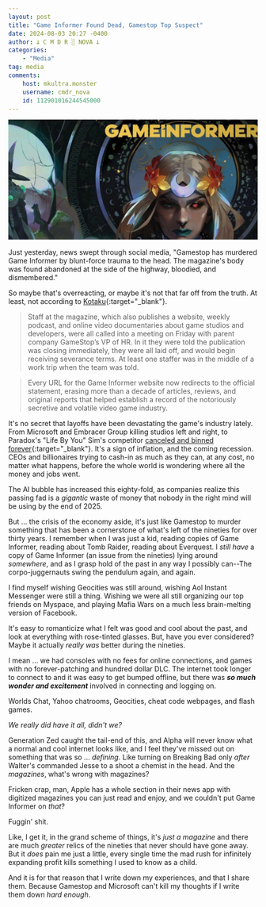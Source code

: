 ```yaml
---
layout: post
title: "Game Informer Found Dead, Gamestop Top Suspect"
date: 2024-08-03 20:27 -0400
author: 𐕣 C M D R ░ NOVA 𐕣
categories:
    - "Media"
tag: media
comments:
    host: mkultra.monster
    username: cmdr_nova
    id: 112901016244545000
---
```

![an image with yellow text reading "Game Informer" with a washed out water color painting of a woman's head, and some scenery from a game](/img/posts/game_informer/informer.png)

Just yesterday, news swept through social media, "Gamestop has murdered Game Informer by blunt-force trauma to the head. The magazine's body was found abandoned at the side of the highway, bloodied, and dismembered."

So maybe that's overreacting, or maybe it's not that far off from the truth. At least, not according to [Kotaku](https://kotaku.com/game-informer-gamestop-meme-stock-gme-last-issue-1851611973){:target="_blank"}.

>Staff at the magazine, which also publishes a website, weekly podcast, and online video documentaries about game studios and developers, were all called into a meeting on Friday with parent company GameStop’s VP of HR. In it they were told the publication was closing immediately, they were all laid off, and would begin receiving severance terms. At least one staffer was in the middle of a work trip when the team was told. 

> Every URL for the Game Informer website now redirects to the official statement, erasing more than a decade of articles, reviews, and original reports that helped establish a record of the notoriously secretive and volatile video game industry.

It's no secret that layoffs have been devastating the game's industry lately. From Microsoft and Embracer Group killing studios left and right, to Paradox's "Life By You" Sim's competitor [canceled and binned forever](https://www.reddit.com/r/LifeByYou/comments/1di7fqe/life_by_you_is_cancelled/){:target="_blank"}. It's a sign of inflation, and the coming recession. CEOs and billionaires trying to cash-in as much as they can, at any cost, no matter what happens, before the whole world is wondering where all the money and jobs went.

The AI bubble has increased this eighty-fold, as companies realize this passing fad is a *gigantic* waste of money that nobody in the right mind will be using by the end of 2025.

But ... the crisis of the economy aside, it's just like Gamestop to murder something that has been a cornerstone of what's left of the nineties for over thirty years. I remember when I was just a kid, reading copies of Game Informer, reading about Tomb Raider, reading about Everquest. I *still have* a copy of Game Informer (an issue from the nineties) lying around *somewhere*, and as I grasp hold of the past in any way I possibly can--The corpo-juggernauts swing the pendulum again, and again.

I find myself wishing Geocities was still around, wishing Aol Instant Messenger were still a thing. Wishing we were all still organizing our top friends on Myspace, and playing Mafia Wars on a much less brain-melting version of Facebook.

It's easy to romanticize what I felt was good and cool about the past, and look at everything with rose-tinted glasses. But, have you ever considered? Maybe it actually *really was* better during the nineties.

I mean ... we had consoles with no fees for online connections, and games with no forever-patching and hundred dollar DLC. The internet took longer to connect to and it was easy to get bumped offline, but there was ***so much wonder and excitement*** involved in connecting and logging on.

Worlds Chat, Yahoo chatrooms, Geocities, cheat code webpages, and flash games.

*We really did have it all, didn't we?*

Generation Zed caught the tail-end of this, and Alpha will never know what a normal and cool internet looks like, and I feel they've missed out on something that was so ... *defining*. Like turning on Breaking Bad only *after* Walter's commanded Jesse to a shoot a chemist in the head. And the *magazines*, what's wrong with magazines? 

Fricken crap, man, Apple has a whole section in their news app with digitized magazines you can just read and enjoy, and we couldn't put Game Informer on *that*?

Fuggin' shit.

Like, I get it, in the grand scheme of things, it's *just a magazine* and there are much *greater* relics of the nineties that never should have gone away. But it *does* pain me just a little, every single time the mad rush for infinitely expanding profit kills something I used to know as a child.

And it is for that reason that I write down my experiences, and that I share them. Because Gamestop and Microsoft can't kill my thoughts if I write them down *hard enough*.